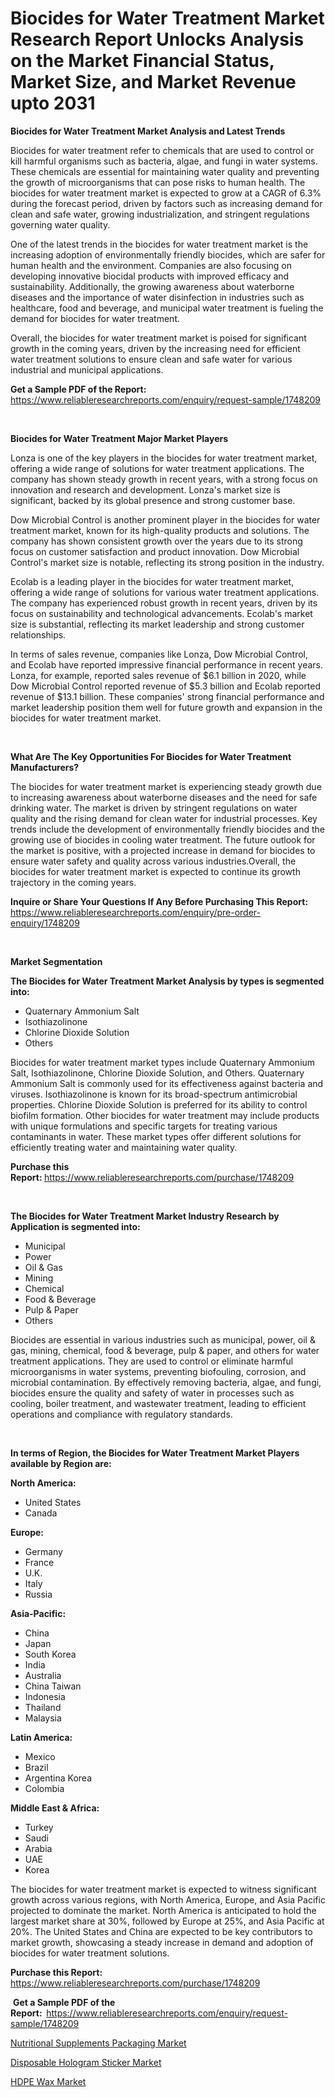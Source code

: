 <p><h1>Biocides for Water Treatment Market Research Report Unlocks Analysis on the Market Financial Status, Market Size, and Market Revenue upto 2031</h1></p><p><strong>Biocides for Water Treatment Market Analysis and Latest Trends</strong></p>
<p><p>Biocides for water treatment refer to chemicals that are used to control or kill harmful organisms such as bacteria, algae, and fungi in water systems. These chemicals are essential for maintaining water quality and preventing the growth of microorganisms that can pose risks to human health. The biocides for water treatment market is expected to grow at a CAGR of 6.3% during the forecast period, driven by factors such as increasing demand for clean and safe water, growing industrialization, and stringent regulations governing water quality.</p><p>One of the latest trends in the biocides for water treatment market is the increasing adoption of environmentally friendly biocides, which are safer for human health and the environment. Companies are also focusing on developing innovative biocidal products with improved efficacy and sustainability. Additionally, the growing awareness about waterborne diseases and the importance of water disinfection in industries such as healthcare, food and beverage, and municipal water treatment is fueling the demand for biocides for water treatment.</p><p>Overall, the biocides for water treatment market is poised for significant growth in the coming years, driven by the increasing need for efficient water treatment solutions to ensure clean and safe water for various industrial and municipal applications.</p></p>
<p><strong>Get a Sample PDF of the Report:&nbsp;</strong> <a href="https://www.reliableresearchreports.com/enquiry/request-sample/1748209">https://www.reliableresearchreports.com/enquiry/request-sample/1748209</a></p>
<p>&nbsp;</p>
<p><strong>Biocides for Water Treatment Major Market Players</strong></p>
<p><p>Lonza is one of the key players in the biocides for water treatment market, offering a wide range of solutions for water treatment applications. The company has shown steady growth in recent years, with a strong focus on innovation and research and development. Lonza's market size is significant, backed by its global presence and strong customer base.</p><p>Dow Microbial Control is another prominent player in the biocides for water treatment market, known for its high-quality products and solutions. The company has shown consistent growth over the years due to its strong focus on customer satisfaction and product innovation. Dow Microbial Control's market size is notable, reflecting its strong position in the industry.</p><p>Ecolab is a leading player in the biocides for water treatment market, offering a wide range of solutions for various water treatment applications. The company has experienced robust growth in recent years, driven by its focus on sustainability and technological advancements. Ecolab's market size is substantial, reflecting its market leadership and strong customer relationships.</p><p>In terms of sales revenue, companies like Lonza, Dow Microbial Control, and Ecolab have reported impressive financial performance in recent years. Lonza, for example, reported sales revenue of $6.1 billion in 2020, while Dow Microbial Control reported revenue of $5.3 billion and Ecolab reported revenue of $13.1 billion. These companies' strong financial performance and market leadership position them well for future growth and expansion in the biocides for water treatment market.</p></p>
<p>&nbsp;</p>
<p><strong>What Are The Key Opportunities For Biocides for Water Treatment Manufacturers?</strong></p>
<p><p>The biocides for water treatment market is experiencing steady growth due to increasing awareness about waterborne diseases and the need for safe drinking water. The market is driven by stringent regulations on water quality and the rising demand for clean water for industrial processes. Key trends include the development of environmentally friendly biocides and the growing use of biocides in cooling water treatment. The future outlook for the market is positive, with a projected increase in demand for biocides to ensure water safety and quality across various industries.Overall, the biocides for water treatment market is expected to continue its growth trajectory in the coming years.</p></p>
<p><strong>Inquire or Share Your Questions If Any Before Purchasing This Report:</strong> <a href="https://www.reliableresearchreports.com/enquiry/pre-order-enquiry/1748209">https://www.reliableresearchreports.com/enquiry/pre-order-enquiry/1748209</a></p>
<p>&nbsp;</p>
<p><strong>Market Segmentation</strong></p>
<p><strong>The Biocides for Water Treatment Market Analysis by types is segmented into:</strong></p>
<p><ul><li>Quaternary Ammonium Salt</li><li>Isothiazolinone</li><li>Chlorine Dioxide Solution</li><li>Others</li></ul></p>
<p><p>Biocides for water treatment market types include Quaternary Ammonium Salt, Isothiazolinone, Chlorine Dioxide Solution, and Others. Quaternary Ammonium Salt is commonly used for its effectiveness against bacteria and viruses. Isothiazolinone is known for its broad-spectrum antimicrobial properties. Chlorine Dioxide Solution is preferred for its ability to control biofilm formation. Other biocides for water treatment may include products with unique formulations and specific targets for treating various contaminants in water. These market types offer different solutions for efficiently treating water and maintaining water quality.</p></p>
<p><strong>Purchase this Report:&nbsp;</strong><a href="https://www.reliableresearchreports.com/purchase/1748209">https://www.reliableresearchreports.com/purchase/1748209</a></p>
<p>&nbsp;</p>
<p><strong>The Biocides for Water Treatment Market Industry Research by Application is segmented into:</strong></p>
<p><ul><li>Municipal</li><li>Power</li><li>Oil & Gas</li><li>Mining</li><li>Chemical</li><li>Food & Beverage</li><li>Pulp & Paper</li><li>Others</li></ul></p>
<p><p>Biocides are essential in various industries such as municipal, power, oil & gas, mining, chemical, food & beverage, pulp & paper, and others for water treatment applications. They are used to control or eliminate harmful microorganisms in water systems, preventing biofouling, corrosion, and microbial contamination. By effectively removing bacteria, algae, and fungi, biocides ensure the quality and safety of water in processes such as cooling, boiler treatment, and wastewater treatment, leading to efficient operations and compliance with regulatory standards.</p></p>
<p>&nbsp;</p>
<p><strong>In terms of Region, the Biocides for Water Treatment Market Players available by Region are:</strong></p>
<p>
    <p> <strong> North America: </strong>
        <ul>
            <li>United States</li>
            <li>Canada</li>
        </ul>
        </p> 
    <p> <strong> Europe: </strong>
        <ul>
            <li>Germany</li>
            <li>France</li>
            <li>U.K.</li>
            <li>Italy</li>
            <li>Russia</li>
        </ul>
        </p> 
    <p> <strong> Asia-Pacific: </strong>
        <ul>
            <li>China</li>
            <li>Japan</li>
            <li>South Korea</li>
            <li>India</li>
            <li>Australia</li>
            <li>China Taiwan</li>
            <li>Indonesia</li>
            <li>Thailand</li>
            <li>Malaysia</li>
        </ul>
        </p> 
    <p> <strong> Latin America: </strong>
        <ul>
            <li>Mexico</li>
            <li>Brazil</li>
            <li>Argentina Korea</li>
            <li>Colombia</li>
        </ul>
        </p> 
    <p> <strong> Middle East & Africa: </strong>
        <ul>
            <li>Turkey</li>
            <li>Saudi</li>
            <li>Arabia</li>
            <li>UAE</li>
            <li>Korea</li>
        </ul>
    </p>
    </p>
<p><p>The biocides for water treatment market is expected to witness significant growth across various regions, with North America, Europe, and Asia Pacific projected to dominate the market. North America is anticipated to hold the largest market share at 30%, followed by Europe at 25%, and Asia Pacific at 20%. The United States and China are expected to be key contributors to market growth, showcasing a steady increase in demand and adoption of biocides for water treatment solutions.</p></p>
<p><strong>Purchase this Report: </strong><a href="https://www.reliableresearchreports.com/purchase/1748209">https://www.reliableresearchreports.com/purchase/1748209</a></p>
<p>&nbsp;<strong>Get a Sample PDF of the Report:&nbsp;&nbsp;</strong><a href="https://www.reliableresearchreports.com/enquiry/request-sample/1748209">https://www.reliableresearchreports.com/enquiry/request-sample/1748209</a></p>
<p><strong></strong></p>
<p><p><a href="https://github.com/jaidynmorantestelletmjzya/Market-Research-Report-List-1/blob/main/nutritional-supplements-packaging-market.md">Nutritional Supplements Packaging Market</a></p><p><a href="https://github.com/ruddyyedelwadw/Market-Research-Report-List-1/blob/main/disposable-hologram-sticker-market.md">Disposable Hologram Sticker Market</a></p><p><a href="https://github.com/juniordelafrance/Market-Research-Report-List-2/blob/main/hdpe-wax-market.md">HDPE Wax Market</a></p></p>